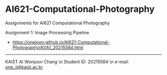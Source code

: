 # AI621-Computational-Photography
Assignments for AI621 Computational Photography

Assignment 1: Image Processing Pipeline
- https://onejoon.github.io/AI621-Computational-Photography/A1/A1_20215584.html 


---
KAIST AI Wonjoon Chang \n
Student ID: 20215584 \n
e-mail: one_jj@kaist.ac.kr
